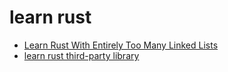 # learn rust

- [Learn Rust With Entirely Too Many Linked Lists](https://rust-unofficial.github.io/too-many-lists/)
- [learn rust third-party library](./learn%20rust%20third-party%20library)
